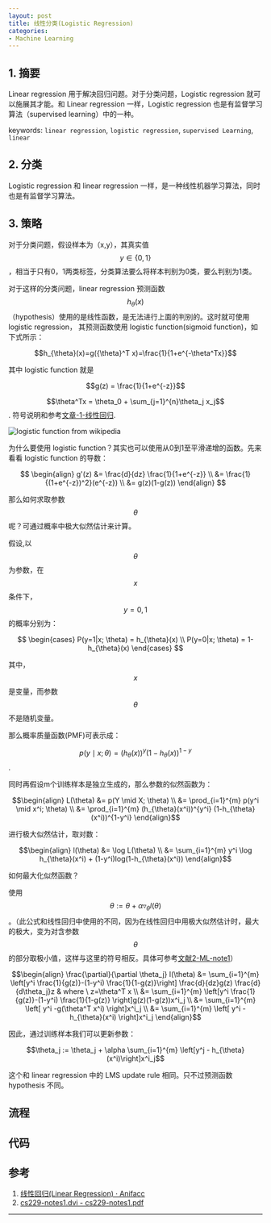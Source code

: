 ```yaml
---
layout: post
title: 线性分类(Logistic Regression)
categories:
- Machine Learning
---
```


## 1. 摘要

Linear regression 用于解决回归问题。对于分类问题，Logistic regression 就可以施展其才能。和 Linear regression 一样，Logistic regression 也是有监督学习算法（supervised learning）中的一种。

keywords: `linear regression`, `logistic regression`, `supervised Learning`, `linear`

## 2. 分类

Logistic regression 和 linear regression 一样，是一种线性机器学习算法，同时也是有监督学习算法。

## 3. 策略

对于分类问题，假设样本为（x,y），其真实值$$y\in \{0,1\}$$，相当于只有0，1两类标签，分类算法要么将样本判别为0类，要么判别为1类。

对于这样的分类问题，linear regression 预测函数$$h_{\theta}(x)$$（hypothesis）使用的是线性函数，是无法进行上面的判别的。这时就可使用 logistic regression， 其预测函数使用 logistic function(sigmoid function)，如下式所示：

$$h_{\theta}(x)=g({\theta}^T x)=\frac{1}{1+e^{-\theta^Tx}}$$

其中 logistic function 就是

$$g(z) = \frac{1}{1+e^{-z}}$$

$$\theta^Tx = \theta_0 + \sum_{j=1}^{n}\theta_j x_j$$. 符号说明和参考[文章-1-线性回归][1].

![logistic function from wikipedia](https://upload.wikimedia.org/wikipedia/commons/thumb/8/88/Logistic-curve.svg/600px-Logistic-curve.svg.png)

为什么要使用 logistic function？其实也可以使用从0到1至平滑递增的函数。先来看看 logistic function 的导数：

$$
\begin{align}
g'(z) &= \frac{d}{dz} \frac{1}{1+e^{-z}} \\
      &= \frac{1}{(1+e^{-z})^2}(e^{-z}) \\
      &= g(z)(1-g(z))
\end{align}
$$

那么如何求取参数$$\theta$$呢？可通过概率中极大似然估计来计算。

假设,以$$\theta$$为参数，在$$x$$条件下，$$y=0,1$$的概率分别为：

$$ \begin{cases}
P(y=1|x; \theta) = h_{\theta}(x) \\
P(y=0|x; \theta) = 1-h_{\theta}(x)
\end{cases} $$

其中，$$x$$是变量，而参数$$\theta$$不是随机变量。

那么概率质量函数(PMF)可表示成：

$$p(y \mid x; \theta) = (h_{\theta}(x))^y(1-h_{\theta}(x))^{1-y}$$.

同时再假设m个训练样本是独立生成的，那么参数的似然函数为：

$$\begin{align}
L(\theta) &= p(Y \mid X; \theta) \\
          &= \prod_{i=1}^{m} p(y^i \mid x^i; \theta) \\
          &= \prod_{i=1}^{m} (h_{\theta}(x^i))^{y^i} (1-h_{\theta}(x^i))^{1-y^i}
\end{align}$$

进行极大似然估计，取对数：

$$\begin{align}
l(\theta) &= \log L(\theta) \\
          &= \sum_{i=1}^{m} y^i \log h_{\theta}(x^i) + (1-y^i)log(1-h_{\theta}(x^i))
\end{align}$$

如何最大化似然函数？

使用 $$\theta := \theta + \alpha \triangledown_{\theta}l(\theta)$$。（此公式和线性回归中使用的不同，因为在线性回归中用极大似然估计时，最大的极大，变为对含参数$$\theta$$的部分取极小值，这样与这里的符号相反。具体可参考[文献2-ML-note1][2]）

$$\begin{align}
\frac{\partial}{\partial \theta_j} l(\theta)
    &= \sum_{i=1}^{m} \left[y^i \frac{1}{g(z)}-(1-y^i) \frac{1}{1-g(z)}\right] \frac{d}{dz}g(z) \frac{d}{d\theta_j}z & where \ z=\theta^T x \\
    &= \sum_{i=1}^{m} \left[y^i \frac{1}{g(z)}-(1-y^i) \frac{1}{1-g(z)} \right]g(z)(1-g(z))x^i_j \\
    &= \sum_{i=1}^{m} \left[ y^i -g(\theta^T x^i) \right]x^i_j \\
    &= \sum_{i=1}^{m} \left[ y^i - h_{\theta}(x^i) \right]x^i_j
\end{align}$$

因此，通过训练样本我们可以更新参数：

$$\theta_j := \theta_j + \alpha \sum_{i=1}^{m} \left[y^j - h_{\theta}(x^i)\right]x^i_j$$

这个和 linear regression 中的 LMS update rule 相同。只不过预测函数 hypothesis 不同。

## 流程

## 代码

## 参考

1. [线性回归(Linear Regression) · Anifacc](https://anifacc.github.io/machine%20learning/2017/06/12/linear-regression/)
2. [cs229-notes1.dvi - cs229-notes1.pdf](http://cs229.stanford.edu/notes/cs229-notes1.pdf)  

---

[1]: https://anifacc.github.io/machine%20learning/2017/06/12/linear-regression/
[2]:  http://cs229.stanford.edu/notes/cs229-notes1.pdf
